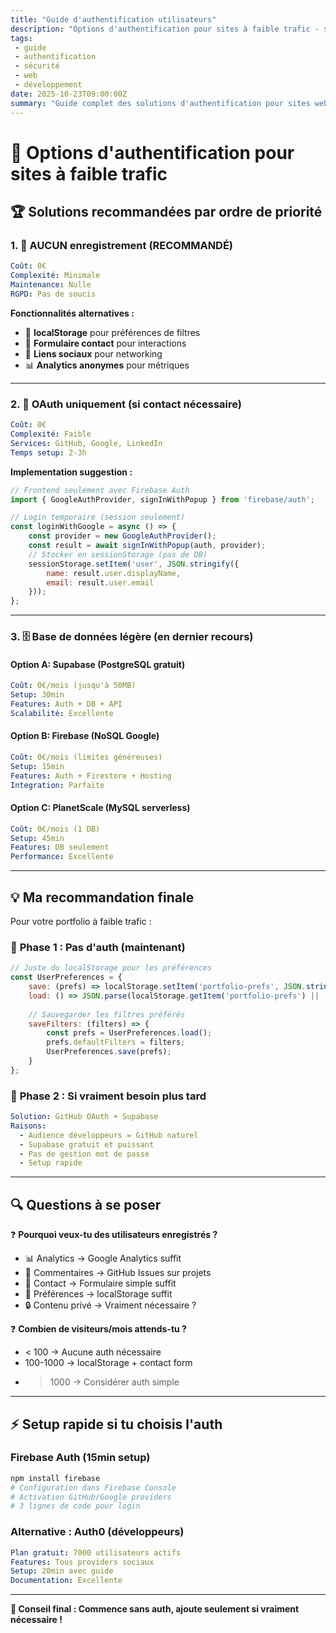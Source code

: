 ```yaml
---
title: "Guide d'authentification utilisateurs"
description: "Options d'authentification pour sites à faible trafic - solutions recommandées"
tags:
 - guide
 - authentification
 - sécurité
 - web
 - développement
date: 2025-10-23T09:00:00Z
summary: "Guide complet des solutions d'authentification pour sites web à faible trafic"
---
```


# 📝 Options d'authentification pour sites à faible trafic

## 🏆 Solutions recommandées par ordre de priorité

### 1. 🚫 **AUCUN enregistrement (RECOMMANDÉ)**
```yaml
Coût: 0€
Complexité: Minimale
Maintenance: Nulle
RGPD: Pas de soucis
```

**Fonctionnalités alternatives :**
- 💾 **localStorage** pour préférences de filtres
- 📧 **Formulaire contact** pour interactions
- 🔗 **Liens sociaux** pour networking
- 📊 **Analytics anonymes** pour métriques

---

### 2. 🔑 **OAuth uniquement** (si contact nécessaire)
```yaml
Coût: 0€
Complexité: Faible
Services: GitHub, Google, LinkedIn
Temps setup: 2-3h
```

**Implementation suggestion :**
```javascript
// Frontend seulement avec Firebase Auth
import { GoogleAuthProvider, signInWithPopup } from 'firebase/auth';

// Login temporaire (session seulement)
const loginWithGoogle = async () => {
    const provider = new GoogleAuthProvider();
    const result = await signInWithPopup(auth, provider);
    // Stocker en sessionStorage (pas de DB)
    sessionStorage.setItem('user', JSON.stringify({
        name: result.user.displayName,
        email: result.user.email
    }));
};
```

---

### 3. 🗄️ **Base de données légère** (en dernier recours)

#### Option A: **Supabase** (PostgreSQL gratuit)
```yaml
Coût: 0€/mois (jusqu'à 50MB)
Setup: 30min
Features: Auth + DB + API
Scalabilité: Excellente
```

#### Option B: **Firebase** (NoSQL Google)  
```yaml
Coût: 0€/mois (limites généreuses)
Setup: 15min
Features: Auth + Firestore + Hosting
Integration: Parfaite
```

#### Option C: **PlanetScale** (MySQL serverless)
```yaml
Coût: 0€/mois (1 DB)
Setup: 45min  
Features: DB seulement
Performance: Excellente
```

---

## 💡 **Ma recommandation finale**

Pour votre portfolio à faible trafic :

### 🎯 **Phase 1 : Pas d'auth (maintenant)**
```javascript
// Juste du localStorage pour les préférences
const UserPreferences = {
    save: (prefs) => localStorage.setItem('portfolio-prefs', JSON.stringify(prefs)),
    load: () => JSON.parse(localStorage.getItem('portfolio-prefs') || '{}'),
    
    // Sauvegarder les filtres préférés
    saveFilters: (filters) => {
        const prefs = UserPreferences.load();
        prefs.defaultFilters = filters;
        UserPreferences.save(prefs);
    }
};
```

### 🚀 **Phase 2 : Si vraiment besoin plus tard**
```yaml
Solution: GitHub OAuth + Supabase
Raisons: 
  - Audience développeurs = GitHub naturel
  - Supabase gratuit et puissant  
  - Pas de gestion mot de passe
  - Setup rapide
```

---

## 🔍 **Questions à se poser**

❓ **Pourquoi veux-tu des utilisateurs enregistrés ?**
- 📊 Analytics → Google Analytics suffit
- 💬 Commentaires → GitHub Issues sur projets
- 📧 Contact → Formulaire simple suffit
- 💾 Préférences → localStorage suffit
- 🔒 Contenu privé → Vraiment nécessaire ?

❓ **Combien de visiteurs/mois attends-tu ?**
- < 100 → Aucune auth nécessaire
- 100-1000 → localStorage + contact form
- > 1000 → Considérer auth simple

---

## ⚡ **Setup rapide si tu choisis l'auth**

### Firebase Auth (15min setup)
```bash
npm install firebase
# Configuration dans Firebase Console
# Activation GitHub/Google providers
# 3 lignes de code pour login
```

### Alternative : Auth0 (développeurs)
```yaml
Plan gratuit: 7000 utilisateurs actifs
Features: Tous providers sociaux
Setup: 20min avec guide
Documentation: Excellente
```

---

**🎯 Conseil final : Commence sans auth, ajoute seulement si vraiment nécessaire !**